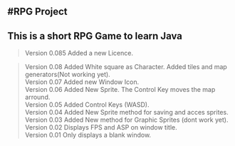 #RPG Project
---
This is a short RPG Game to learn Java
---
>Version 0.085 Added a new Licence. 

>Version 0.08 Added White square as Character. Added tiles and map generators(Not working yet).  
>Version 0.07 Added new Window Icon.  
>Version 0.06 Added New Sprite. The Control Key moves the map arround.  
>Version 0.05 Added Control Keys (WASD).  
>Version 0.04 Added New Sprite method for saving and acces sprites.  
>Version 0.03 Added New method for Graphic Sprites (dont work yet).  
>Version 0.02 Displays FPS and ASP on window title.  
>Version 0.01 Only displays a blank window.  

